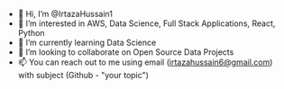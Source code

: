 - 👋 Hi, I’m @IrtazaHussain1
- 👀 I’m interested in AWS, Data Science, Full Stack Applications, React, Python
- 🌱 I’m currently learning Data Science
- 💞️ I’m looking to collaborate on Open Source Data Projects
- 📫 You can reach out to me using email (irtazahussain6@gmail.com) with subject (Github - "your topic")

